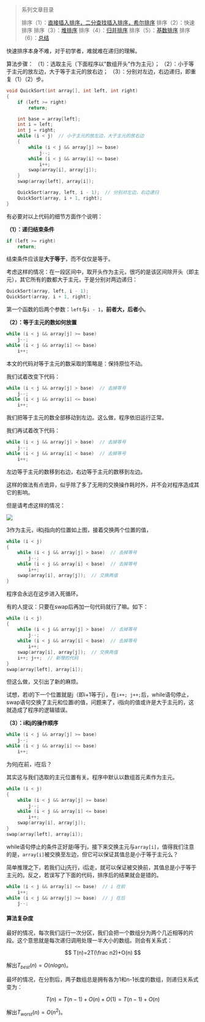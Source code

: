 > 系列文章目录
>
> 排序（1）：[直接插入排序，二分查找插入排序，希尔排序](https://61mon.com/index.php/archives/193/)
> 排序（2）：快速排序
> 排序（3）：[堆排序](https://61mon.com/index.php/archives/202/)
> 排序（4）：[归并排序](https://61mon.com/index.php/archives/203/)
> 排序（5）：[基数排序](https://61mon.com/index.php/archives/204/)
> 排序（6）：[总结](https://61mon.com/index.php/archives/205/)


<!--more-->


快速排序本身不难，对于初学者，难就难在递归的理解。

算法步骤：
（1）：选取主元（下面程序以"数组开头"作为主元）；
（2）：小于等于主元的放左边，大于等于主元的放右边；
（3）：分别对左边，右边递归，即重复（1）（2）步。

```c++
void QuickSort(int array[], int left, int right)
{
	if (left >= right)
		return;

	int base = array[left];
	int i = left;
	int j = right;
	while (i < j)  // 小于主元的放左边，大于主元的放右边
	{
		while (i < j && array[j] >= base)
			j--;
		while (i < j && array[i] <= base)
			i++;
		swap(array[i], array[j]);
	}
	swap(array[left], array[i]);

	QuickSort(array, left, i - 1);  // 分别对左边，右边递归
	QuickSort(array, i + 1, right);
}
```
有必要对以上代码的细节方面作个说明：

**（1）：递归结束条件**

```c++
if (left >= right)
	return;
```
结束条件应该是**大于等于**，而不仅仅是等于。

考虑这样的情况：在一段区间中，取开头作为主元，很巧的是该区间除开头（即主元），其它所有的数都大于主元，于是分别对两边递归：

```c++
QuickSort(array, left, i - 1);
QuickSort(array, i + 1, right);
```
第一个函数的后两个参数：`left`与`i - 1`，**前者大，后者小**。

**（2）：等于主元的数如何放置**

```c++
while (i < j && array[j] >= base)
	j--;
while (i < j && array[i] <= base)
	i++;
```
本文的代码对等于主元的数采取的策略是：保持原位不动。

我们试着改变下代码：

```c++
while (i < j && array[j] > base)  // 去掉等号
	j--;
while (i < j && array[i] <= base)
	i++;
```
我们把等于主元的数全部移动到左边。这么做，程序依旧运行正常。

我们再试着改下代码：

```c++
while (i < j && array[j] > base)  // 去掉等号
	j--;
while (i < j && array[i] < base)  // 去掉等号
	i++;
```
左边等于主元的数移到右边，右边等于主元的数移到左边。

这样的做法有点诡异，似乎除了多了无用的交换操作耗时外，并不会对程序造成其它的影响。

但是请考虑这样的情况：

![](https://61mon.com/images/illustrations/Sort/2.png)

3作为主元，i和j指向的位置如上图，接着交换两个位置的值，
```c++
while (i < j)  
{
	while (i < j && array[j] > base)  // 去掉等号
		j--;
	while (i < j && array[i] < base)  // 去掉等号
		i++;
	swap(array[i], array[j]);  // 交换两值
}
```
程序会永远在这步进入死循环。

有的人提议：只要在swap后再加一句代码就行了嘛。如下：

```c++
while (i < j)  
{
	while (i < j && array[j] > base)  // 去掉等号
		j--;
	while (i < j && array[i] < base)  // 去掉等号
		i++;
	swap(array[i], array[j]);  // 交换两值
	i++; j++;  // 新增的代码
}
swap(array[left], array[i]);
```
但这么做，又引出了新的麻烦。

试想，若i的下一个位置就是j（即i+1等于j），在`i++; j++;`后，while语句停止，swap语句交换了主元和位置i的值，问题来了，i指向的值或许是大于主元的，这就造成了程序的逻辑错误。

**（3）：i和j的操作顺序**

```c++
while (i < j && array[j] >= base)
	j--;
while (i < j && array[i] <= base)
	i++;
```
为何j在前，i在后？

其实这与我们选取的主元位置有关。程序中默认以数组首元素作为主元。

```c++
while (i < j)
{
	while (i < j && array[j] >= base)
		j--;
	while (i < j && array[i] <= base)
		i++;
	swap(array[i], array[j]);
}
swap(array[left], array[i]);
```
while语句停止的条件正好是i等于j，接下来交换主元与`array[i]`，值得我们注意的是，`array[i]`被交换至左边，但它可以保证其值总是小于等于主元么？

简单推理之下，若我们让j先行，i后走，就可以保证被交换前，其值总是小于等于主元的。反之，若误写了下面的代码，排序后的结果就会是错的。
```c++
while (i < j && array[i] <= base)  // i 在前
	i++;
while (i < j && array[j] >= base)  // j 在后
	j--;
```

#### 算法复杂度

最好的情况，每次我们运行一次分区，我们会把一个数组分为两个几近相等的片段。这个意思就是每次递归调用处理一半大小的数组。则会有关系式：


$$
T(n)=2T(\frac n2)+O(n)
$$

解出$T_{best}(n)=O(nlogn)$。

最坏的情况，在分割后，两子数组总是拥有各为1和n-1长度的数组，则递归关系式变为：

$$
T(n)=T(n-1)+O(n)+O(1)=T(n-1)+O(n)
$$

解出$T_{worst}(n)=O(n^2)$。

